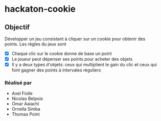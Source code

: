 # hackaton-cookie
## Objectif
Développer un jeu consistant à cliquer sur un cookie pour obtenir des points. 
Les règles du jeux sont 
- [x] Chaque clic sur le cookie donne de base un point
- [x] Le joueur peut dépenser ses points pour acheter des objets
- [x] Il y a deux types d'objets: ceux qui multiplient le gain du clic et ceux qui font gagner des points à intervales réguliers
### Réalisé par
- Axel Fiolle
- Nicolas Belpois
- Omar Aaiachi
- Ornella Simba
- Thomas Point
